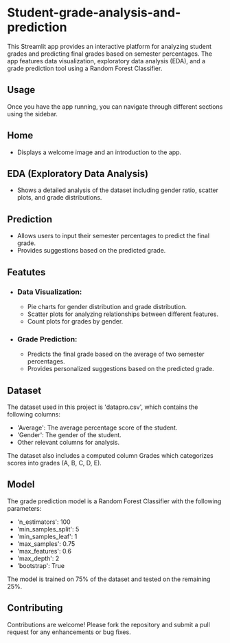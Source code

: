 # Student-grade-analysis-and-prediction

<p>This Streamlit app provides an interactive platform for analyzing student grades and predicting final grades
        based on semester percentages. The app features data visualization, exploratory data analysis (EDA), and a grade
        prediction tool using a Random Forest Classifier.</p>
    <p>
        <h2>Usage</h2>
        Once you have the app running, you can navigate through different sections using the sidebar.</p> 
    <p>
        <h2>Home</h2>
        <ul>
            <li>Displays a welcome image and an introduction to the app.</li>
        </ul></p>            
    <p>
        <h2>EDA (Exploratory Data Analysis)</h2>
        <ul>
            <li>Shows a detailed analysis of the dataset including gender ratio, scatter plots, and grade distributions.</li>
        </ul>
        </p>  
   <p>
        <h2>Prediction</h2>
        <ul>
            <li>Allows users to input their semester percentages to predict the final grade.</li>
            <li>Provides suggestions based on the predicted grade.</li>
        </ul>
        </p> 
     <p>
    <h2>Featutes</h2>
    <ul>
        <li>
            <h3>Data Visualization:</h3>
            <ul>
                <li>Pie charts for gender distribution and grade distribution.</li>
                <li>Scatter plots for analyzing relationships between different features.</li>
                <li>Count plots for grades by gender.</li>
            </ul>
        </li>
    </ul>
    <ul>
        <li>
            <h3>Grade Prediction:</h3>
            <ul>
                <li>Predicts the final grade based on the average of two semester percentages.</li>
                <li>Provides personalized suggestions based on the predicted grade.</li>
           </ul>
        </li>
    </ul>
    </p>
        <p>
    <h2>Dataset</h2>
    The dataset used in this project is 'datapro.csv', which contains the following columns:
    <ul>
        <li>
            'Average': The average percentage score of the student.
        </li>
        <li>'Gender': The gender of the student.</li>
        <li>Other relevant columns for analysis.</li>
    </ul>
    The dataset also includes a computed column Grades which categorizes scores into grades (A, B, C, D, E).
     </p>
   <p>
    <h2>Model</h2>
    The grade prediction model is a Random Forest Classifier with the following parameters:
    <ul>
        <li>'n_estimators': 100</li>
        <li>'min_samples_split': 5</li>
        <li>'min_samples_leaf': 1</li>
        <li>'max_samples': 0.75</li>
        <li>'max_features': 0.6</li>
        <li>'max_depth': 2</li>
        <li>'bootstrap': True</li>
    </ul>
    The model is trained on 75% of the dataset and tested on the remaining 25%.
    </p>
 <p>
    <h2>Contributing</h2>
    Contributions are welcome! Please fork the repository and submit a pull request for any enhancements or bug fixes.
</p>
